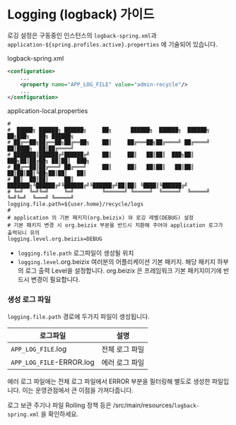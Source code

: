 # Logging (logback) 가이드

로깅 설정은 구동중인 인스턴스의 `logback-spring.xml`과 `application-${spring.profiles.active}.properties` 에 기술되어 있습니다.  

logback-spring.xml
```xml
<configuration>
    ...
    <property name="APP_LOG_FILE" value="admin-recycle"/>
    ...
</configuration>
```

application-local.properties
```properties
#
#  █████╗ ██████╗ ██████╗     ██╗      ██████╗  ██████╗  ██████╗ ██╗███╗   ██╗ ██████╗
# ██╔══██╗██╔══██╗██╔══██╗    ██║     ██╔═══██╗██╔════╝ ██╔════╝ ██║████╗  ██║██╔════╝
# ███████║██████╔╝██████╔╝    ██║     ██║   ██║██║  ███╗██║  ███╗██║██╔██╗ ██║██║  ███╗
# ██╔══██║██╔═══╝ ██╔═══╝     ██║     ██║   ██║██║   ██║██║   ██║██║██║╚██╗██║██║   ██║
# ██║  ██║██║     ██║         ███████╗╚██████╔╝╚██████╔╝╚██████╔╝██║██║ ╚████║╚██████╔╝
# ╚═╝  ╚═╝╚═╝     ╚═╝         ╚══════╝ ╚═════╝  ╚═════╝  ╚═════╝ ╚═╝╚═╝  ╚═══╝ ╚═════╝
logging.file.path=${user.home}/recycle/logs
#
# application 의 기본 패키지(org.beizix) 와 로깅 레벨(DEBUG) 설정
# 기본 패키지 변경 시 org.beizix 부분을 반드시 치환해 주어야 application 로그가 출력되니 유의
logging.level.org.beizix=DEBUG
```

* `logging.file.path` 로그파일이 생성될 위치
* `logging.level`.org.beizix 여러분의 어플리케이션 기본 패키지. 해당 패키지 하부의 로그 출력 Level을 설정합니다. org.beizix 은 프레임워크 기본 패키지이기에 반드시 변경이 필요합니다.

### 생성 로그 파일
`logging.file.path` 경로에 두가지 파일이 생성됩니다.

|로그파일|설명|
|---|---|
|`APP_LOG_FILE`.log| 전체 로그 파일|
|`APP_LOG_FILE`-ERROR.log| 에러 로그 파일|

에러 로그 파일에는 전체 로그 파일에서 ERROR 부분을 필터링해 별도로 생성한 파일입니다. 이는 운영관점에서 큰 이점을 가져다줍니다. 

로그 보관 주기나 파일 Rolling 정책 등은 /src/main/resources/`logback-spring.xml` 을 확인하세요. 
